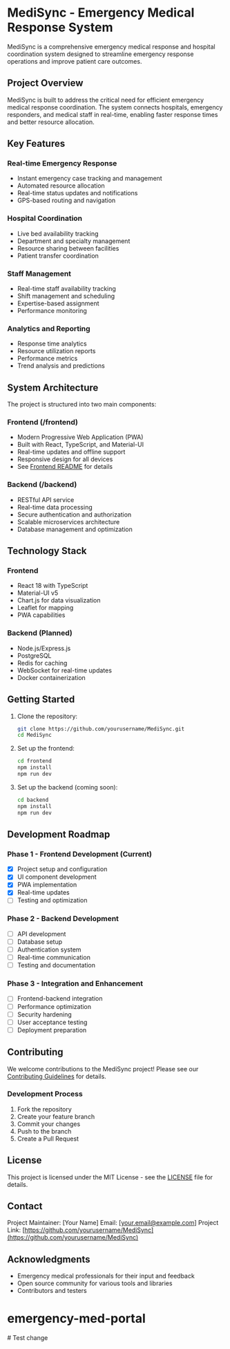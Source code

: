 # MediSync - Emergency Medical Response System

MediSync is a comprehensive emergency medical response and hospital coordination system designed to streamline emergency response operations and improve patient care outcomes.

## Project Overview

MediSync is built to address the critical need for efficient emergency medical response coordination. The system connects hospitals, emergency responders, and medical staff in real-time, enabling faster response times and better resource allocation.

## Key Features

### Real-time Emergency Response
- Instant emergency case tracking and management
- Automated resource allocation
- Real-time status updates and notifications
- GPS-based routing and navigation

### Hospital Coordination
- Live bed availability tracking
- Department and specialty management
- Resource sharing between facilities
- Patient transfer coordination

### Staff Management
- Real-time staff availability tracking
- Shift management and scheduling
- Expertise-based assignment
- Performance monitoring

### Analytics and Reporting
- Response time analytics
- Resource utilization reports
- Performance metrics
- Trend analysis and predictions

## System Architecture

The project is structured into two main components:

### Frontend (/frontend)
- Modern Progressive Web Application (PWA)
- Built with React, TypeScript, and Material-UI
- Real-time updates and offline support
- Responsive design for all devices
- See [Frontend README](frontend/README.md) for details

### Backend (/backend)
- RESTful API service
- Real-time data processing
- Secure authentication and authorization
- Scalable microservices architecture
- Database management and optimization

## Technology Stack

### Frontend
- React 18 with TypeScript
- Material-UI v5
- Chart.js for data visualization
- Leaflet for mapping
- PWA capabilities

### Backend (Planned)
- Node.js/Express.js
- PostgreSQL
- Redis for caching
- WebSocket for real-time updates
- Docker containerization

## Getting Started

1. Clone the repository:
   ```bash
   git clone https://github.com/yourusername/MediSync.git
   cd MediSync
   ```

2. Set up the frontend:
   ```bash
   cd frontend
   npm install
   npm run dev
   ```

3. Set up the backend (coming soon):
   ```bash
   cd backend
   npm install
   npm run dev
   ```

## Development Roadmap

### Phase 1 - Frontend Development (Current)
- [x] Project setup and configuration
- [x] UI component development
- [x] PWA implementation
- [x] Real-time updates
- [ ] Testing and optimization

### Phase 2 - Backend Development
- [ ] API development
- [ ] Database setup
- [ ] Authentication system
- [ ] Real-time communication
- [ ] Testing and documentation

### Phase 3 - Integration and Enhancement
- [ ] Frontend-backend integration
- [ ] Performance optimization
- [ ] Security hardening
- [ ] User acceptance testing
- [ ] Deployment preparation

## Contributing

We welcome contributions to the MediSync project! Please see our [Contributing Guidelines](CONTRIBUTING.md) for details.

### Development Process
1. Fork the repository
2. Create your feature branch
3. Commit your changes
4. Push to the branch
5. Create a Pull Request

## License

This project is licensed under the MIT License - see the [LICENSE](LICENSE) file for details.

## Contact

Project Maintainer: [Your Name]
Email: [your.email@example.com]
Project Link: [https://github.com/yourusername/MediSync](https://github.com/yourusername/MediSync)

## Acknowledgments

- Emergency medical professionals for their input and feedback
- Open source community for various tools and libraries
- Contributors and testers
# emergency-med-portal 
#   T e s t   c h a n g e  
 